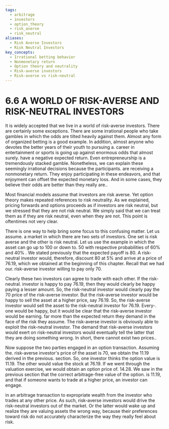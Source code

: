```yaml
---
tags:
  - arbitrage
  - investors
  - option_theory
  - risk_averse
  - risk_neutral
aliases:
  - Risk Averse Investors
  - Risk Neutral Investors
key_concepts:
  - Irrational betting behavior
  - Nonmonetary return
  - Option theory and neutrality
  - Risk-averse investors
  - Risk-averse vs risk-neutral
---
```


# 6.6 A WORLD OF RISK-AVERSE AND RISK-NEUTRAL INVESTORS

It is widely accepted that we live in a world of risk-averse investors. There are certainly some exceptions. There are some irrational people who take gambles in which the odds are tilted heavily against them. Almost any form of organized betting is a good example. In addition, almost anyone who devotes the better years of their youth to pursuing a. career in entertainment or sports is going up against enormous odds that almost surely. have a negative expected return. Even entrepreneurship is a tremendously stacked gamble. Nonetheless, we can explain these seemingly irrational decisions because the participants. are receiving a nonmonetary return. They enjoy participating in these endeavors, and that enjoyment can offset the expected monetary loss. And in some cases, they believe their odds are better than they really are..

Most financial models assume that investors are risk averse. Yet option theory makes repeated references to risk neutrality. As we explained, pricing forwards and options proceeds as if investors are risk neutral, but we stressed that they are not risk neutral. We simply said that we can treat them as if they are risk neutral, even when they are not. This point is oftentimes not very clear.

There is one way to help bring some focus to this confusing matter. Let us assume. a market in which there are two sets of investors. One set is risk averse and the other is risk neutral. Let us use the example in which the asset can go up to 100 or down to. 50 with respective probabilities of $60\%$ and $40\%$ . We stated previously that the expected payoff is 80. A risk-neutral investor would, therefore, discount 80 at $5\%$ and arrive at a price of 76.19, which we obtained at the beginning of this chapter. Recall that we had our. risk-averse investor willing to pay only 70.

Clearly these two investors can agree to trade with each other. If the risk-neutral. investor is happy to pay 76.19, then they would clearly be happy paying a lesser amount. So, the risk-neutral investor would clearly pay the 70 price of the risk-averse investor. But the risk-averse investor would be happy to sell the asset at a higher price, say 76.19. So, the risk-averse investor would sell the asset to the risk-neutral investor for 76.19. Every-. one would be happy, but it would be clear that the risk-averse investor would be earning. far more than the expected return they demand in the face of the risk they assume. The risk-averse investor is obviously able to exploit the risk-neutral investor. The demand that risk-averse investors would exert on risk-neutral investors would eventually tell the latter that they are doing something wrong. In short, there cannot exist two prices..

Now suppose the two parties engaged in an option transaction. Assuming the.
risk-averse investor's price of the asset is 70, we obtain the 11.19 derived in the previous.
section. So, one investor thinks the option value is 11.19. The other would value the stock at 76.19. If we went through the valuation exercise, we would obtain an option price of.
14.28. We saw in the previous section that the correct arbitrage-free value of the option.
is 11.19, and that if someone wants to trade at a higher price, an investor can engage.

in an arbitrage transaction to expropriate wealth from the investor who trades at any other price. As such, risk-averse investors would drive the risk-neutral investors out of the market. Or the latter would wake up and realize they are valuing assets the wrong way, because their preferences toward risk do not accurately characterize the way they really feel about risk.
